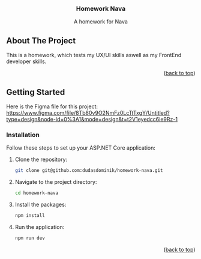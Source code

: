 <!-- Improved compatibility of back to top link: See: https://github.com/othneildrew/Best-README-Template/pull/73 -->
<a name="readme-top"></a>
<!--
*** Thanks for checking out the Best-README-Template. If you have a suggestion
*** that would make this better, please fork the repo and create a pull request
*** or simply open an issue with the tag "enhancement".
*** Don't forget to give the project a star!
*** Thanks again! Now go create something AMAZING! :D
-->




<!-- PROJECT LOGO -->
<br />
<div align="center">

  <h3 align="center">Homework Nava</h3>

  <p align="center">
    A homework for Nava
    <br />
  </p>
</div>







<!-- ABOUT THE PROJECT -->
## About The Project

This is a homework, which tests my UX/UI skills aswell as my FrontEnd developer skills.

<p align="right">(<a href="#readme-top">back to top</a>)</p>



<!-- GETTING STARTED -->
## Getting Started

Here is the Figma file for this project: </br>
https://www.figma.com/file/8Tb80v9O2NmFz0LcTtTxgY/Untitled?type=design&node-id=0%3A1&mode=design&t=t2V1eyedcc6ie9Rz-1


### Installation

Follow these steps to set up your ASP.NET Core application:


1. Clone the repository:
   ```sh
   git clone git@github.com:dudasdominik/homework-nava.git
   ```
2. Navigate to the project directory:
    ```sh
   cd homework-nava
   ```
3. Install the packages:
   ```sh
   npm install
   ```
4. Run the application:
   ```sh
   npm run dev
   ```


<p align="right">(<a href="#readme-top">back to top</a>)</p>




<!-- MARKDOWN LINKS & IMAGES -->
<!-- https://www.markdownguide.org/basic-syntax/#reference-style-links -->
[contributors-shield]: https://img.shields.io/github/contributors/CodecoolGlobal/mars-exploration-1-java-LBlanka99.svg?style=for-the-badge
[contributors-url]: https://github.com/CodecoolGlobal/mars-exploration-1-java-LBlanka99/graphs/contributors
[forks-shield]: https://img.shields.io/github/forks/CodecoolGlobal/mars-exploration-1-java-LBlanka99.svg?style=for-the-badge
[forks-url]: https://github.com/CodecoolGlobal/mars-exploration-1-java-LBlanka99/network/members
[stars-shield]: https://img.shields.io/github/stars/CodecoolGlobal/mars-exploration-1-java-LBlanka99.svg?style=for-the-badge
[stars-url]: https://github.com/CodecoolGlobal/mars-exploration-1-java-LBlanka99/stargazers
[issues-shield]: https://img.shields.io/github/issues/CodecoolGlobal/mars-exploration-1-java-LBlanka99.svg?style=for-the-badge
[issues-url]: https://github.com/CodecoolGlobal/mars-exploration-1-java-LBlanka99/issues
[license-shield]: https://img.shields.io/github/license/CodecoolGlobal/mars-exploration-1-java-LBlanka99.svg?style=for-the-badge
[license-url]: https://github.com/CodecoolGlobal/mars-exploration-1-java-LBlanka99/blob/master/LICENSE.txt
[linkedin-shield]: https://img.shields.io/badge/-LinkedIn-black.svg?style=for-the-badge&logo=linkedin&colorB=555
[linkedin-url]: https://linkedin.com/in/dudasdominik
[linkedin-url2]: https://linkedin.com/in/marcell-le-355822141
[linkedin-url3]: https://linkedin.com/in/blanka-losonci-3190b8287
[product-screenshot]: images/screenshot.png
[Next.js]: https://img.shields.io/badge/next.js-000000?style=for-the-badge&logo=nextdotjs&logoColor=white
[Next-url]: https://nextjs.org/
[React.js]: https://img.shields.io/badge/React-20232A?style=for-the-badge&logo=react&logoColor=61DAFB
[React-url]: https://reactjs.org/
[Vue.js]: https://img.shields.io/badge/Vue.js-35495E?style=for-the-badge&logo=vuedotjs&logoColor=4FC08D
[Vue-url]: https://vuejs.org/
[Angular.io]: https://img.shields.io/badge/Angular-DD0031?style=for-the-badge&logo=angular&logoColor=white
[Angular-url]: https://angular.io/
[Svelte.dev]: https://img.shields.io/badge/Svelte-4A4A55?style=for-the-badge&logo=svelte&logoColor=FF3E00
[Svelte-url]: https://svelte.dev/
[Laravel.com]: https://img.shields.io/badge/Laravel-FF2D20?style=for-the-badge&logo=laravel&logoColor=white
[Laravel-url]: https://laravel.com
[Bootstrap.com]: https://img.shields.io/badge/Bootstrap-563D7C?style=for-the-badge&logo=bootstrap&logoColor=white
[Bootstrap-url]: https://getbootstrap.com
[JQuery.com]: https://img.shields.io/badge/jQuery-0769AD?style=for-the-badge&logo=jquery&logoColor=white
[JQuery-url]: https://jquery.com 

